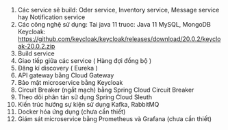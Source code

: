 1. Các service sẽ build:
Oder service, Inventory service, Message service hay Notification service
2. Các công nghệ sử dụng: 
Tai java 11 truoc: Java 11
MySQL, 
MongoDB
Keycloak: 
https://github.com/keycloak/keycloak/releases/download/20.0.2/keycloak-20.0.2.zip
3. Build service 
4. Giao tiếp giữa các service ( Hàng đợi đồng bộ )
5. Đăng kí discovery ( Eureka )
6. API gateway bằng Cloud Gateway 
7. Bảo mật microservice bằng Keycloak
8. Circuit Breaker (ngắt mạch) bằng Spring Cloud Circuit Breaker 
9. Theo dõi phân tán sử dụng Spring Cloud Sleuth 
10. Kiến trúc hướng sự kiện sử dụng Kafka, RabbitMQ
11. Docker hóa ứng dụng (chưa cần thiết)
12. Giám sát microservice bằng Prometheus và Grafana (chưa cần thiết)
